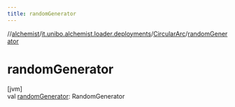 ```yaml
---
title: randomGenerator
---
```

//[alchemist](../../../index.html)/[it.unibo.alchemist.loader.deployments](../index.html)/[CircularArc](index.html)/[randomGenerator](random-generator.html)



# randomGenerator



[jvm]\
val [randomGenerator](random-generator.html): RandomGenerator




